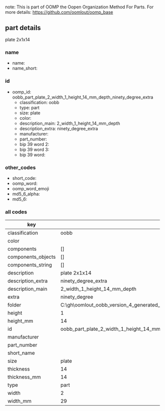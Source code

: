 #   

note: This is part of OOMP the Oopen Organization Method For Parts. For more details: https://github.com/oomlout/oomp_base

##  part details



plate 2x1x14

### name
* name: 
* name_short: 
### id
* oomp_id: oobb_part_plate_2_width_1_height_14_mm_depth_ninety_degree_extra
  * classification: oobb
  * type: part
  * size: plate
  * color: 
  * description_main: 2_width_1_height_14_mm_depth
  * description_extra: ninety_degree_extra
  * manufacturer: 
  * part_number: 
  * bip 39 word 2: 
  * bip 39 word 3: 
  * bip 39 word: 

### other_codes
* short_code: 
* oomp_word: 
* oomp_word_emoji 
* md5_6_alpha: 
* md5_6: 









### all codes 
| key | value |  
| --- | --- |  
| classification | oobb |  
| color |  |  
| components | [] |  
| components_objects | [] |  
| components_string | [] |  
| description | plate 2x1x14 |  
| description_extra | ninety_degree_extra |  
| description_main | 2_width_1_height_14_mm_depth |  
| extra | ninety_degree |  
| folder | C:\gh\oomlout_oobb_version_4_generated_parts\things\oobb_part_plate_2_width_1_height_14_mm_depth_ninety_degree_extra |  
| height | 1 |  
| height_mm | 14 |  
| id | oobb_part_plate_2_width_1_height_14_mm_depth_ninety_degree_extra |  
| manufacturer |  |  
| part_number |  |  
| short_name |  |  
| size | plate |  
| thickness | 14 |  
| thickness_mm | 14 |  
| type | part |  
| width | 2 |  
| width_mm | 29 |  
